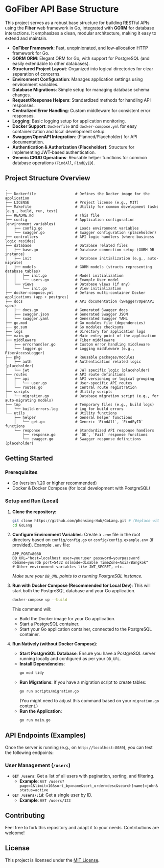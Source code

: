 
# GoFiber API Base Structure

This project serves as a robust base structure for building RESTful APIs using the **Fiber** web framework in Go, integrated with **GORM** for database interactions. It emphasizes a clean, modular architecture, making it easy to extend and maintain.




  * **GoFiber Framework**: Fast, unopinionated, and low-allocation HTTP framework for Go.
  * **GORM ORM**: Elegant ORM for Go, with support for PostgreSQL (and easily extendable to other databases).
  * **Structured Project Layout**: Organized into logical directories for clear separation of concerns.
  * **Environment Configuration**: Manages application settings using environment variables.
  * **Database Migrations**: Simple setup for managing database schema changes.
  * **Request/Response Helpers**: Standardized methods for handling API responses.
  * **Centralized Error Handling**: Custom middleware for consistent error responses.
  * **Logging**: Basic logging setup for application monitoring.
  * **Docker Support**: `Dockerfile` and `docker-compose.yml` for easy containerization and local development setup.
  * **Swagger/OpenAPI Integration**: (Planned/Placeholder) for API documentation.
  * **Authentication & Authorization (Placeholder)**: Structure for implementing JWT-based authentication.
  * **Generic CRUD Operations**: Reusable helper functions for common database operations (`FindAll`, `FindByID`).



## Project Structure Overview

```
.
├── Dockerfile                  # Defines the Docker image for the application
├── LICENSE                     # Project license (e.g., MIT)
├── Makefile                    # Utility for common development tasks (e.g., build, run, test)
├── README.md                   # This file
├── config                      # Application configuration (environment variables)
│   ├── config.go               # Loads environment variables
│   └── swagger.go              # Swagger configuration (placeholder)
├── controllers                 # API logic handlers (where business logic resides)
├── database                    # Database related files
│   ├── base.go                 # Database connection setup (GORM DB instance)
│   ├── init                    # Database initialization (e.g., auto-migrate)
│   ├── models                  # GORM models (structs representing database tables)
│   │   ├── init.go             # Model initialization
│   │   └── users.go            # Example User model
│   └── views                   # Database views (if any)
│       └── init.go             # View initialization
├── docker-compose.yml          # Defines multi-container Docker applications (app + postgres)
├── docs                        # API documentation (Swagger/OpenAPI spec)
│   ├── docs.go                 # Generated Swagger docs
│   ├── swagger.json            # Generated Swagger JSON
│   └── swagger.yaml            # Generated Swagger YAML
├── go.mod                      # Go modules file (dependencies)
├── go.sum                      # Go modules checksums
├── logs                        # Directory for application logs
├── main.go                     # Main entry point of the application
├── middleware                  # Fiber middleware
│   ├── errorhandler.go         # Custom error handling middleware
│   └── logger.go               # Logging middleware (e.g., FiberAccessLogger)
├── pkg                         # Reusable packages/modules
│   ├── auth                    # Authentication related logic (placeholder)
│   └── jwt                     # JWT specific logic (placeholder)
├── routes                      # API route definitions
│   ├── api                     # API versioning or logical grouping
│   │   └── user.go             # User-specific API routes
│   └── routes.go               # Central route registration
├── scripts                     # Utility scripts
│   └── migration.go            # Database migration script (e.g., for auto-migrating models)
├── tmp                         # Temporary files (e.g., build logs)
│   └── build-errors.log        # Log for build errors
└── utils                       # Utility functions
    ├── helper                  # General helper functions
    │   └── get.go              # Generic `FindAll`, `FindByID` functions
    └── response                # Standardized API response handlers
        ├── response.go         # `OK`, `Fail` response functions
        └── swagger.go          # Swagger response definitions (placeholder)
```



## Getting Started

### Prerequisites

  * Go (version 1.20 or higher recommended)
  * Docker & Docker Compose (for local development with PostgreSQL)

### Setup and Run (Local)

1.  **Clone the repository:**

    ```bash
    git clone https://github.com/phonsing-Hub/GoLang.git # (Replace with actual repo URL)
    cd GoLang
    ```

2.  **Configure Environment Variables**:
    Create a `.env` file in the root directory based on `config/config.go` or `config/config.example.env` (if provided).
    Example `.env` file:

    ```dotenv
    APP_PORT=8080
    DB_URL="host=localhost user=youruser password=yourpassword dbname=yourdb port=5432 sslmode=disable TimeZone=Asia/Bangkok"
    # Other environment variables like JWT_SECRET, etc.
    ```

    *Make sure your `DB_URL` points to a running PostgreSQL instance.*

3.  **Run with Docker Compose (Recommended for Local Dev)**:
    This will start both the PostgreSQL database and your Go application.

    ```bash
    docker-compose up --build
    ```

    This command will:

      * Build the Docker image for your Go application.
      * Start a PostgreSQL container.
      * Start your Go application container, connected to the PostgreSQL container.

4.  **Run Natively (without Docker Compose)**:

      * **Start PostgreSQL Database**: Ensure you have a PostgreSQL server running locally and configured as per your `DB_URL`.
      * **Install Dependencies**:
        ```bash
        go mod tidy
        ```
      * **Run Migrations**:
        If you have a migration script to create tables:
        ```bash
        go run scripts/migration.go
        ```
        (You might need to adjust this command based on your `migration.go` content.)
      * **Run the Application**:
        ```bash
        go run main.go
        ```

## API Endpoints (Examples)

Once the server is running (e.g., on `http://localhost:8080`), you can test the following endpoints:

### User Management (`/users`)

  * **`GET /users`**: Get a list of all users with pagination, sorting, and filtering.
      * **Example**: `GET /users?page=1&limit=10&sort_by=name&sort_order=desc&search[name]=john&status=active`
  * **`GET /users/:id`**: Get a single user by ID.
      * **Example**: `GET /users/123`



## Contributing

Feel free to fork this repository and adapt it to your needs. Contributions are welcome\!



## License

This project is licensed under the [MIT License](https://www.google.com/search?q=LICENSE).


